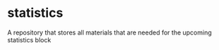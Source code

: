 # statistics
A repository that stores all materials that are needed for the upcoming statistics block
